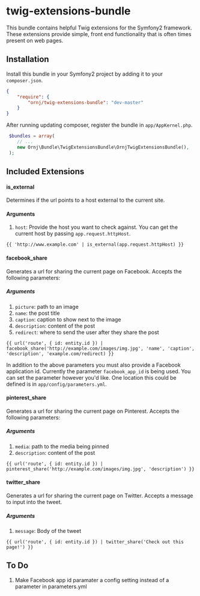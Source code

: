 twig-extensions-bundle
======================

This bundle contains helpful Twig extensions for the Symfony2 framework. These extensions provide simple, front end 
functionality that is often times present on web pages.

## Installation
Install this bundle in your Symfony2 project by adding it to your `composer.json`.

```json
{
    "require": {
        "ornj/twig-extensions-bundle": "dev-master"
    }
}
```

After running updating composer, register the bundle in `app/AppKernel.php`.

```php
 $bundles = array(
    // ...
    new Ornj\Bundle\TwigExtensionsBundle\OrnjTwigExtensionsBundle(),
 );
```


## Included Extensions

#### is_external
Determines if the url points to a host external to the current site.

#### Arguments
1. `host`: Provide the host you want to check against. You can get the current host by passing `app.request.httpHost`.

```twig
{{ 'http://www.example.com' | is_external(app.request.httpHost) }}
```


#### facebook_share
Generates a url for sharing the current page on Facebook. Accepts the following parameters:

##### Arguments
1. `picture`: path to an image
2. `name`: the post title
3. `caption`: caption to show next to the image
4. `description`: content of the post
5. `redirect`: where to send the user after they share the post 

```twig
{{ url('route', { id: entity.id }) | facebook_share('http://example.com/images/img.jpg', 'name', 'caption', 'description', 'example.com/redirect) }}
```

In addition to the above parameters you must also provide a Facebook application id. Currently the parameter `facebook_app_id` 
is being used. You can set the parameter however you'd like. One location this could be defined is in `app/config/parameters.yml`.


#### pinterest_share
Generates a url for sharing the current page on Pinterest. Accepts the following parameters:

##### Arguments
1. `media`: path to the media being pinned
2. `description`: content of the post

```twig
{{ url('route', { id: entity.id }) | pinterest_share('http://example.com/images/img.jpg', 'description') }}
```


#### twitter_share
Generates a url for sharing the current page on Twitter. Accepts a message to input into the tweet.

##### Arguments
1.  `message`: Body of the tweet

```twig
{{ url('route', { id: entity.id }) | twitter_share('Check out this page!') }}
```


## To Do

1.  Make Facebook app id paramater a config setting instead of a parameter in parameters.yml
